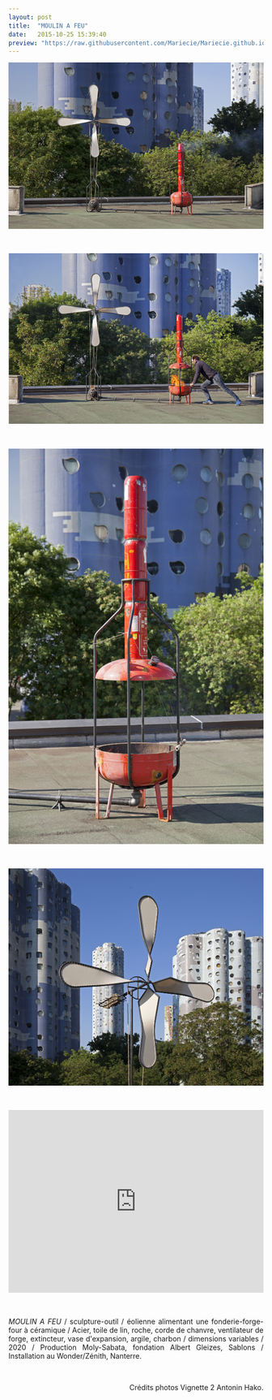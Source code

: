 ```yaml
---
layout: post
title:  "MOULIN A FEU"
date:   2015-10-25 15:39:40
preview: "https://raw.githubusercontent.com/Mariecie/Mariecie.github.io/master/images/moulin-a-feu-preview.jpg"
---
```


<img src="https://raw.githubusercontent.com/Mariecie/Mariecie.github.io/master/images/Moulin à feu_2020_Production Moly-Sabata_crédits photo François Dufeil'.jpg" alt="Moulin a feu.Francois Dufeil"> 
<p>&nbsp;</p> 

<img src="https://raw.githubusercontent.com/Mariecie/Mariecie.github.io/master/images/Moulin à feu_action_2020_Production Moly-Sabata_crédits photo Antonin Hako.jpg" alt="Moulin a feu.Francois Dufeil"> 
<p>&nbsp;</p> 

<img src="https://raw.githubusercontent.com/Mariecie/Mariecie.github.io/master/images/Moulin à feu_détail four_2020_Production Moly-Sabata_crédits photo François Dufeil.jpg" alt="Moulin a feu.Francois Dufeil"> 
<p>&nbsp;</p> 

<img src="https://raw.githubusercontent.com/Mariecie/Mariecie.github.io/master/images/Moulin à feu_détail hélice_2020_Production Moly-Sabata_crédits photo François Dufeil.jpg" alt="Moulin a feu.Francois Dufeil"> 
<p>&nbsp;</p> 

<iframe src="https://www.youtube.com/embed/q9_lsqOef5o" width="100%" height="360" frameborder="0" webkitallowfullscreen mozallowfullscreen allowfullscreen></iframe> 
<p>&nbsp;</p>


<p style="text-align:justify">
<span style="font-style: italic;">MOULIN A FEU</span> / sculpture-outil / éolienne alimentant une fonderie-forge-four à céramique / Acier, toile de lin, roche, corde de chanvre, ventilateur de forge, extincteur, vase d'expansion, argile, charbon / dimensions variables / 2020 / Production Moly-Sabata, fondation Albert Gleizes, Sablons / Installation au Wonder/Zénith, Nanterre.
</p>
<br>

<p style="text-align:right; font-size: 14px;">
Cr&eacute;dits photos Vignette 2 Antonin Hako.
</p>










